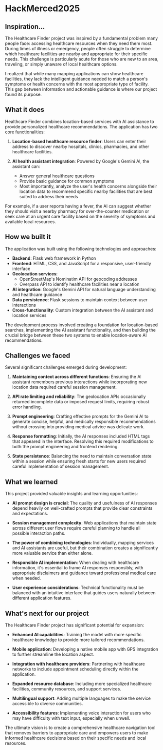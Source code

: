 # HackMerced2025

## Inspiration...

The Healthcare Finder project was inspired by a fundamental problem many people face: accessing healthcare resources when they need them most. During times of illness or emergency, people often struggle to determine which healthcare facilities are nearby and appropriate for their specific needs. This challenge is particularly acute for those who are new to an area, traveling, or simply unaware of local healthcare options.

I realized that while many mapping applications can show healthcare facilities, they lack the intelligent guidance needed to match a person's symptoms or health concerns with the most appropriate type of facility. This gap between information and actionable guidance is where our project found its purpose.

## What it does

Healthcare Finder combines location-based services with AI assistance to provide personalized healthcare recommendations. The application has two core functionalities:

1. **Location-based healthcare resource finder**: Users can enter their address to discover nearby hospitals, clinics, pharmacies, and other healthcare facilities.

2. **AI health assistant integration**: Powered by Google's Gemini AI, the assistant can:
   - Answer general healthcare questions
   - Provide basic guidance for common symptoms
   - Most importantly, analyze the user's health concerns alongside their location data to recommend specific nearby facilities that are best suited to address their needs

For example, if a user reports having a fever, the AI can suggest whether they should visit a nearby pharmacy for over-the-counter medication or seek care at an urgent care facility based on the severity of symptoms and available local resources.

## How we built it

The application was built using the following technologies and approaches:

- **Backend**: Flask web framework in Python
- **Frontend**: HTML, CSS, and JavaScript for a responsive, user-friendly interface
- **Geolocation services**: 
  - OpenStreetMap's Nominatim API for geocoding addresses
  - Overpass API to identify healthcare facilities near a location
- **AI integration**: Google's Gemini API for natural language understanding and healthcare guidance
- **Data persistence**: Flask sessions to maintain context between user interactions
- **Cross-functionality**: Custom integration between the AI assistant and location services

The development process involved creating a foundation for location-based searches, implementing the AI assistant functionality, and then building the crucial bridge between these two systems to enable location-aware AI recommendations.

## Challenges we faced

Several significant challenges emerged during development:

1. **Maintaining context across different functions**: Ensuring the AI assistant remembers previous interactions while incorporating new location data required careful session management.

2. **API rate limiting and reliability**: The geolocation APIs occasionally returned incomplete data or imposed request limits, requiring robust error handling.

3. **Prompt engineering**: Crafting effective prompts for the Gemini AI to generate concise, helpful, and medically responsible recommendations without crossing into providing medical advice was delicate work.

4. **Response formatting**: Initially, the AI responses included HTML tags that appeared in the interface. Resolving this required modifications to both the prompt engineering and frontend rendering.

5. **State persistence**: Balancing the need to maintain conversation state within a session while ensuring fresh starts for new users required careful implementation of session management.

## What we learned

This project provided valuable insights and learning opportunities:

- **AI prompt design is crucial**: The quality and usefulness of AI responses depend heavily on well-crafted prompts that provide clear constraints and expectations.

- **Session management complexity**: Web applications that maintain state across different user flows require careful planning to handle all possible interaction paths.

- **The power of combining technologies**: Individually, mapping services and AI assistants are useful, but their combination creates a significantly more valuable service than either alone.

- **Responsible AI implementation**: When dealing with healthcare information, it's essential to frame AI responses responsibly, with appropriate disclaimers and guidance toward professional medical care when needed.

- **User experience considerations**: Technical functionality must be balanced with an intuitive interface that guides users naturally between different application features.

## What's next for our project

The Healthcare Finder project has significant potential for expansion:

- **Enhanced AI capabilities**: Training the model with more specific healthcare knowledge to provide more tailored recommendations.

- **Mobile application**: Developing a native mobile app with GPS integration to further streamline the location aspect.

- **Integration with healthcare providers**: Partnering with healthcare networks to include appointment scheduling directly within the application.

- **Expanded resource database**: Including more specialized healthcare facilities, community resources, and support services.

- **Multilingual support**: Adding multiple languages to make the service accessible to diverse communities.

- **Accessibility features**: Implementing voice interaction for users who may have difficulty with text input, especially when unwell.

The ultimate vision is to create a comprehensive healthcare navigation tool that removes barriers to appropriate care and empowers users to make informed healthcare decisions based on their specific needs and local resources.
